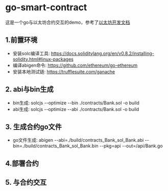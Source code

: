 # go-smart-contract
这是一个go与以太坊合约交互的demo，参考了[以太坊开发文档](https://ethereum.org/zh/developers/docs/programming-languages/golang/)

## 1.前置环境

- 安装solc编译工具: https://docs.soliditylang.org/en/v0.8.2/installing-solidity.html#linux-packages
- 编译abigen命令: https://github.com/ethereum/go-ethereum
- 安装本地测试链: https://trufflesuite.com/ganache

## 2. abi与bin生成

- bin生成: solcjs --optimize --bin ./contracts/Bank.sol  -o build
- abi生成: solcjs --optimize --abi  ./contracts/Bank.sol  -o build


## 3. 生成合约go文件

- go文件生成: abigen --abi=./build/contracts_Bank_sol_Bank.abi   --bin=./build/contracts_Bank_sol_Bank.bin  --pkg=api --out=/api/Bank.go

## 4.部署合约

## 5. 与合约交互

